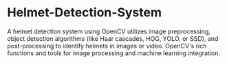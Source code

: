 # Helmet-Detection-System
A helmet detection system using OpenCV utilizes image preprocessing, object detection algorithms (like Haar cascades, HOG, YOLO, or SSD), and post-processing to identify helmets in images or video. OpenCV's rich functions and tools for image processing and machine learning integration.

